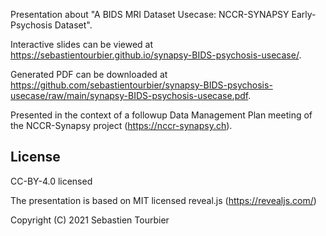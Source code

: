 
Presentation about "A BIDS MRI Dataset Usecase: NCCR-SYNAPSY Early-Psychosis Dataset".

Interactive slides can be viewed at https://sebastientourbier.github.io/synapsy-BIDS-psychosis-usecase/.

Generated PDF can be downloaded at https://github.com/sebastientourbier/synapsy-BIDS-psychosis-usecase/raw/main/synapsy-BIDS-psychosis-usecase.pdf.

Presented in the context of a followup Data Management Plan meeting of the NCCR-Synapsy project (https://nccr-synapsy.ch).

## License

CC-BY-4.0 licensed

The presentation is based on MIT licensed reveal.js (https://revealjs.com/)

Copyright (C) 2021 Sebastien Tourbier
